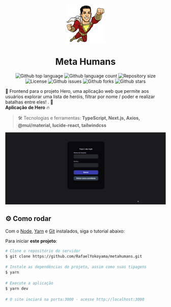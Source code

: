 <p align="center">
   <img src="https://github.com/RafaelYokoyama/metahumans/blob/master/.github/giphy.gif" alt="Podcastr" width="120"/>
</p>

<h1 align="center"> Meta Humans 
</h1>

<p align="center">
  <img alt="Github top language" src="https://img.shields.io/github/languages/top/RafaelYokoyama/metahumans?color=FF0000">

  <img alt="Github language count" src="https://img.shields.io/github/languages/count/RafaelYokoyama/metahumans?color=FF0000">

  <img alt="Repository size" src="https://img.shields.io/github/repo-size/RafaelYokoyama/metahumans?color=FF0000">

  <img alt="License" src="https://img.shields.io/github/license/RafaelYokoyama/metahumans?color=FF0000">

   <img alt="Github issues" src="https://img.shields.io/github/issues/RafaelYokoyama/metahumans?color=FF0000" />

   <img alt="Github forks" src="https://img.shields.io/github/forks/RafaelYokoyama/metahumans?color=FF0000" />

   <img alt="Github stars" src="https://img.shields.io/github/stars/RafaelYokoyama/metahumans?color=FF0000" /> 
</p>


🦸 Frontend para o projeto Hero, uma aplicação  web que permite aos usuários explorar uma lista de heróis, filtrar por nome / poder e realizar batalhas entre eles! . 👊 <br>
**Aplicação de Hero** :fire:

> :hammer_and_wrench: Tecnologias e ferramentas: **TypeScript, Next.js, Axios, @mui/material, lucide-react, tailwindcss**

![demo_web](https://github.com/RafaelYokoyama/metahumans/blob/master/.github/screen-hero.gif)

## :gear: Como rodar

Com o [Node](https://nodejs.org/en/), [Yarn](https://yarnpkg.com/) e [Git](https://git-scm.com/) instalados, siga o tutorial abaixo:

 <summary>Para iniciar <b>este projeto</b>:</summary>

```bash
# Clone o repositório do servidor
$ git clone https://github.com/RafaelYokoyama/metahumans.git

# Instale as dependências do projeto, assim como suas tipagens
$ yarn

# Execute a aplicação
$ yarn dev

# O site inciará na porta:3000 - acesse http://localhost:3000
```


